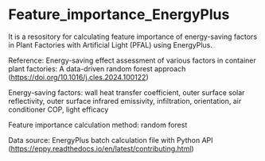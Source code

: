 # Feature_importance_EnergyPlus

It is a resository for calculating feature importance of energy-saving factors in Plant Factories with Artificial Light (PFAL) using EnergyPlus.

Reference: Energy-saving effect assessment of various factors in container plant factories: A data-driven random forest approach (https://doi.org/10.1016/j.cles.2024.100122)

Energy-saving factors: wall heat transfer coefficient, outer surface solar reflectivity, outer surface infrared emissivity, infiltration, orientation, air conditioner COP, light efficacy

Feature importance calculation method: random forest

Data source: EnergyPlus batch calculation file with Python API (https://eppy.readthedocs.io/en/latest/contributing.html)
